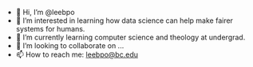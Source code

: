 - 👋 Hi, I’m @leebpo
- 👀 I’m interested in learning how data science can help make fairer systems for humans. 
- 🌱 I’m currently learning computer science and theology at undergrad.
- 💞️ I’m looking to collaborate on ...
- 📫 How to reach me: leebpo@bc.edu

<!---
leebpo/leebpo is a ✨ special ✨ repository because its `README.md` (this file) appears on your GitHub profile.
You can click the Preview link to take a look at your changes.
--->
